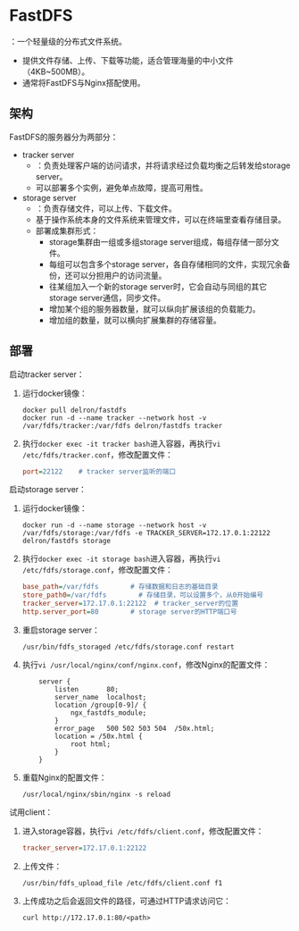 # FastDFS

：一个轻量级的分布式文件系统。
- 提供文件存储、上传、下载等功能，适合管理海量的中小文件（4KB~500MB）。
- 通常将FastDFS与Nginx搭配使用。

## 架构

FastDFS的服务器分为两部分：
- tracker server
  - ：负责处理客户端的访问请求，并将请求经过负载均衡之后转发给storage server。
  - 可以部署多个实例，避免单点故障，提高可用性。
- storage server
  - ：负责存储文件，可以上传、下载文件。
  - 基于操作系统本身的文件系统来管理文件，可以在终端里查看存储目录。
  - 部署成集群形式：
    - storage集群由一组或多组storage server组成，每组存储一部分文件。
    - 每组可以包含多个storage server，各自存储相同的文件，实现冗余备份，还可以分担用户的访问流量。
    - 往某组加入一个新的storage server时，它会自动与同组的其它storage server通信，同步文件。
    - 增加某个组的服务器数量，就可以纵向扩展该组的负载能力。
    - 增加组的数量，就可以横向扩展集群的存储容量。

## 部署

启动tracker server：
1. 运行docker镜像：
    ```shell
    docker pull delron/fastdfs
    docker run -d --name tracker --network host -v /var/fdfs/tracker:/var/fdfs delron/fastdfs tracker
    ```
2. 执行`docker exec -it tracker bash`进入容器，再执行`vi /etc/fdfs/tracker.conf`，修改配置文件：
    ```ini
    port=22122    # tracker server监听的端口
    ```

启动storage server：
1. 运行docker镜像：
    ```shell
    docker run -d --name storage --network host -v /var/fdfs/storage:/var/fdfs -e TRACKER_SERVER=172.17.0.1:22122 delron/fastdfs storage
    ```
2. 执行`docker exec -it storage bash`进入容器，再执行`vi /etc/fdfs/storage.conf`，修改配置文件：
    ```ini
    base_path=/var/fdfs        # 存储数据和日志的基础目录
    store_path0=/var/fdfs        # 存储目录，可以设置多个，从0开始编号
    tracker_server=172.17.0.1:22122  # tracker_server的位置
    http.server_port=80        # storage server的HTTP端口号
    ```
3. 重启storage server：
    ```shell
    /usr/bin/fdfs_storaged /etc/fdfs/storage.conf restart
    ```
4. 执行`vi /usr/local/nginx/conf/nginx.conf`，修改Nginx的配置文件：
    ```
        server {
            listen       80;
            server_name  localhost;
            location /group[0-9]/ {
                ngx_fastdfs_module;
            }
            error_page   500 502 503 504  /50x.html;
            location = /50x.html {
                root html;
            }
        }
    ```
5. 重载Nginx的配置文件：
    ```shell
    /usr/local/nginx/sbin/nginx -s reload
    ```

试用client：
1. 进入storage容器，执行`vi /etc/fdfs/client.conf`，修改配置文件：
    ```ini
    tracker_server=172.17.0.1:22122
    ```

2. 上传文件：
    ```shell
    /usr/bin/fdfs_upload_file /etc/fdfs/client.conf f1
    ```

3. 上传成功之后会返回文件的路径，可通过HTTP请求访问它：
    ```shell
    curl http://172.17.0.1:80/<path>
    ```
